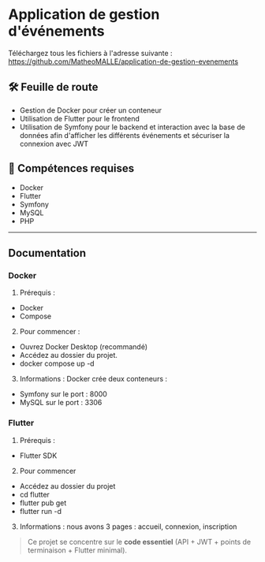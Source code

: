 # Application de gestion d'événements
Téléchargez tous les fichiers à l'adresse suivante : https://github.com/MatheoMALLE/application-de-gestion-evenements

## 🛠️ Feuille de route
- Gestion de Docker pour créer un conteneur
- Utilisation de Flutter pour le frontend
- Utilisation de Symfony pour le backend et interaction avec la base de données afin d'afficher les différents événements et sécuriser la connexion avec JWT

## 🧰 Compétences requises
- Docker
- Flutter
- Symfony
- MySQL
- PHP
---
## Documentation
### Docker
1. Prérequis :
- Docker
- Compose

2. Pour commencer :
- Ouvrez Docker Desktop (recommandé)
- Accédez au dossier du projet.  
- docker compose up -d

3. Informations :
Docker crée deux conteneurs :
- Symfony sur le port : 8000
- MySQL sur le port : 3306

### Flutter
1. Prérequis : 
- Flutter SDK

2. Pour commencer
- Accédez au dossier du projet 
- cd flutter
- flutter pub get
- flutter run -d

3. Informations :
nous avons 3 pages : accueil, connexion, inscription

> Ce projet se concentre sur le **code essentiel** (API + JWT + points de terminaison + Flutter minimal).